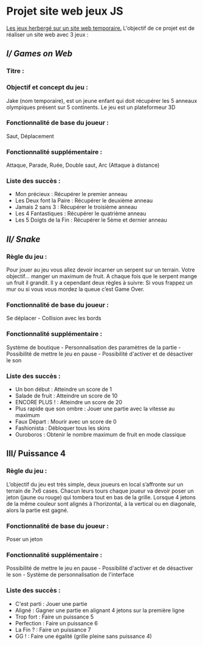 # Projet site web jeux JS
[Les jeux herbergé sur un site web temporaire.]([https://jempasam.github.io/Groupe15Javascript/)
L'objectif de ce projet est de réaliser un site web avec 3 jeux :

## *I/ Games on Web*

### Titre :

### Objectif et concept du jeu :

Jake (nom temporaire), est un jeune enfant qui doit récupérer les 5 anneaux olympiques présent sur 5 continents. Le jeu est un plateformeur 3D


### Fonctionnalité de base du joueur :

Saut, Déplacement

### Fonctionnalité supplémentaire :

Attaque, Parade, Ruée, Double saut, Arc (Attaque à distance)

### Liste des succès :

- Mon précieux : Récupérer le premier anneau
- Les Deux font la Paire : Récupérer le deuxième anneau
- Jamais 2 sans 3 : Récupérer le troisième anneau
- Les 4 Fantastiques : Récupérer le quatrième anneau
- Les 5 Doigts de la Fin : Récupérer le 5ème et dernier anneau

## *II/ Snake*

### Règle du jeu : 

Pour jouer au jeu vous allez devoir incarner un serpent sur un terrain. Votre objectif... manger un maximum de fruit. A chaque fois que le serpent mange un fruit il grandit. Il y a cependant deux règles à suivre: Si vous frappez un mur ou si vous vous mordez la queue c’est Game Over.

### Fonctionnalité de base du joueur :
Se déplacer - Collision avec les bords

### Fonctionnalité supplémentaire :

Système de boutique - Personnalisation des paramètres de la partie - Possibilité de mettre le jeu en pause - Possibilité d'activer et de désactiver le son

### Liste des succès :

- Un bon début : Atteindre un score de 1
- Salade de fruit : Atteindre un score de 10
- ENCORE PLUS ! : Atteindre un score de 20
- Plus rapide que son ombre : Jouer une partie avec la vitesse au maximum
- Faux Départ : Mourir avec un score de 0
- Fashionista : Débloquer tous les skins
- Ouroboros : Obtenir le nombre maximum de fruit en mode classique

## III/ Puissance 4

### Règle du jeu :

L’objectif du jeu est très simple, deux joueurs en local s’affronte sur un terrain de 7x6 cases. Chacun leurs tours chaque joueur va devoir poser un jeton (jaune ou rouge) qui tombera tout en bas de la grille. Lorsque 4 jetons de la même couleur sont alignés à l’horizontal, à la vertical ou en diagonale, alors la partie est gagné. 

### Fonctionnalité de base du joueur :

Poser un jeton

### Fonctionnalité supplémentaire :

Possibilité de mettre le jeu en pause - Possibilité d'activer et de désactiver le son - Système de personnalisation de l'interface

### Liste des succès :

- C'est parti : Jouer une partie
- Aligné : Gagner une partie en alignant 4 jetons sur la première ligne
- Trop fort : Faire un puissance 5
- Perfection : Faire un puissance 6
- La Fin ? : Faire un puissance 7
- GG ! : Faire une égalité (grille pleine sans puissance 4)
